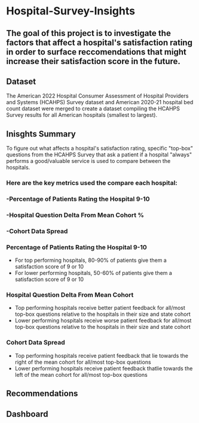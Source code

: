 # Hospital-Survey-Insights

## The goal of this project is to investigate the factors that affect a hospital's satisfaction rating in order to surface reccomendations that might increase their satisfaction score in the future. 

## Dataset
The American 2022 Hospital Consumer Assessment of Hospital Providers and Systems (HCAHPS) Survey dataset and American 2020-21 hospital bed count dataset were merged to create a dataset compiling the HCAHPS Survey results for all American hospitals (smallest to largest). 

## Inisghts Summary
To figure out what affects a hospital's satisfaction rating, specific "top-box" questions from the HCAHPS Survey that ask a patient if a hospital "always" performs a good/valuable service is used to compare between the hospitals. 

### Here are the key metrics used the compare each hospital:
### -Percentage of Patients Rating the Hospital 9-10
### -Hospital Question Delta From Mean Cohort % 
### -Cohort Data Spread

### Percentage of Patients Rating the Hospital 9-10
- For top performing hospitals, 80-90% of patients give them a satisfaction score of 9 or 10
- For lower performing hospitals, 50-60% of patients give them a satisfaction score of 9 or 10 

### Hospital Question Delta From Mean Cohort
- Top performing hospitals receive better patient feedback for all/most top-box questions relative to the hospitals in their size and state cohort
- Lower performing hospitals receive worse patient feedback for all/most top-box questions relative to the hospitals in their size and state cohort

### Cohort Data Spread
- Top performing hospitals receive patient feedback that lie towards the right of the mean cohort for all/most top-box questions
- Lower performing hospitals receive patient feedback thatlie towards the left of the mean cohort for all/most top-box questions

## Recommendations



## Dashboard



